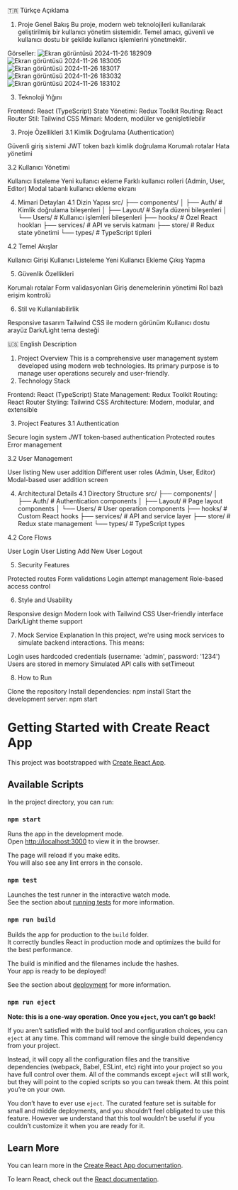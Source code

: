 🇹🇷 Türkçe Açıklama
1. Proje Genel Bakış
Bu proje, modern web teknolojileri kullanılarak geliştirilmiş bir kullanıcı yönetim sistemidir. Temel amacı, güvenli ve kullanıcı dostu bir şekilde kullanıcı işlemlerini yönetmektir.

Görseller:
![Ekran görüntüsü 2024-11-26 182909](https://github.com/user-attachments/assets/e0412ec6-2fd1-45a9-9384-a4520655a933)
![Ekran görüntüsü 2024-11-26 183005](https://github.com/user-attachments/assets/43960442-61ae-4b47-b6cd-398b31207fa2)
![Ekran görüntüsü 2024-11-26 183017](https://github.com/user-attachments/assets/3b5500f9-2aef-4e05-8adc-16c2f51afd03)
![Ekran görüntüsü 2024-11-26 183032](https://github.com/user-attachments/assets/fd763204-e33a-49b4-b3e3-0c13ea5ca77c)
![Ekran görüntüsü 2024-11-26 183102](https://github.com/user-attachments/assets/69ce88da-6c5f-461c-9971-4e9404a0e59d)

3. Teknoloji Yığını

Frontend: React (TypeScript)
State Yönetimi: Redux Toolkit
Routing: React Router
Stil: Tailwind CSS
Mimari: Modern, modüler ve genişletilebilir

3. Proje Özellikleri
3.1 Kimlik Doğrulama (Authentication)

Güvenli giriş sistemi
JWT token bazlı kimlik doğrulama
Korumalı rotalar
Hata yönetimi

3.2 Kullanıcı Yönetimi

Kullanıcı listeleme
Yeni kullanıcı ekleme
Farklı kullanıcı rolleri (Admin, User, Editor)
Modal tabanlı kullanıcı ekleme ekranı

4. Mimari Detayları
4.1 Dizin Yapısı
src/
├── components/
│   ├── Auth/           # Kimlik doğrulama bileşenleri
│   ├── Layout/         # Sayfa düzeni bileşenleri
│   └── Users/          # Kullanıcı işlemleri bileşenleri
├── hooks/              # Özel React hookları
├── services/           # API ve servis katmanı
├── store/              # Redux state yönetimi
└── types/              # TypeScript tipleri

4.2 Temel Akışlar

Kullanıcı Girişi
Kullanıcı Listeleme
Yeni Kullanıcı Ekleme
Çıkış Yapma

5. Güvenlik Özellikleri

Korumalı rotalar
Form validasyonları
Giriş denemelerinin yönetimi
Rol bazlı erişim kontrolü

6. Stil ve Kullanılabilirlik

Responsive tasarım
Tailwind CSS ile modern görünüm
Kullanıcı dostu arayüz
Dark/Light tema desteği

🇺🇸 English Description
1. Project Overview
This is a comprehensive user management system developed using modern web technologies. Its primary purpose is to manage user operations securely and user-friendly.
2. Technology Stack

Frontend: React (TypeScript)
State Management: Redux Toolkit
Routing: React Router
Styling: Tailwind CSS
Architecture: Modern, modular, and extensible

3. Project Features
3.1 Authentication

Secure login system
JWT token-based authentication
Protected routes
Error management

3.2 User Management

User listing
New user addition
Different user roles (Admin, User, Editor)
Modal-based user addition screen

4. Architectural Details
4.1 Directory Structure
src/
├── components/
│   ├── Auth/           # Authentication components
│   ├── Layout/         # Page layout components
│   └── Users/          # User operation components
├── hooks/              # Custom React hooks
├── services/           # API and service layer
├── store/              # Redux state management
└── types/              # TypeScript types

4.2 Core Flows

User Login
User Listing
Add New User
Logout

5. Security Features

Protected routes
Form validations
Login attempt management
Role-based access control

6. Style and Usability

Responsive design
Modern look with Tailwind CSS
User-friendly interface
Dark/Light theme support

7. Mock Service Explanation
In this project, we're using mock services to simulate backend interactions. This means:

Login uses hardcoded credentials (username: 'admin', password: '1234')
Users are stored in memory
Simulated API calls with setTimeout

8. How to Run

Clone the repository
Install dependencies: npm install
Start the development server: npm start


# Getting Started with Create React App

This project was bootstrapped with [Create React App](https://github.com/facebook/create-react-app).

## Available Scripts

In the project directory, you can run:

### `npm start`

Runs the app in the development mode.\
Open [http://localhost:3000](http://localhost:3000) to view it in the browser.

The page will reload if you make edits.\
You will also see any lint errors in the console.

### `npm test`

Launches the test runner in the interactive watch mode.\
See the section about [running tests](https://facebook.github.io/create-react-app/docs/running-tests) for more information.

### `npm run build`

Builds the app for production to the `build` folder.\
It correctly bundles React in production mode and optimizes the build for the best performance.

The build is minified and the filenames include the hashes.\
Your app is ready to be deployed!

See the section about [deployment](https://facebook.github.io/create-react-app/docs/deployment) for more information.

### `npm run eject`

**Note: this is a one-way operation. Once you `eject`, you can’t go back!**

If you aren’t satisfied with the build tool and configuration choices, you can `eject` at any time. This command will remove the single build dependency from your project.

Instead, it will copy all the configuration files and the transitive dependencies (webpack, Babel, ESLint, etc) right into your project so you have full control over them. All of the commands except `eject` will still work, but they will point to the copied scripts so you can tweak them. At this point you’re on your own.

You don’t have to ever use `eject`. The curated feature set is suitable for small and middle deployments, and you shouldn’t feel obligated to use this feature. However we understand that this tool wouldn’t be useful if you couldn’t customize it when you are ready for it.

## Learn More

You can learn more in the [Create React App documentation](https://facebook.github.io/create-react-app/docs/getting-started).

To learn React, check out the [React documentation](https://reactjs.org/).
